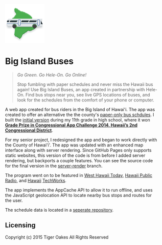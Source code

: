 ![](./icon/128.png)

# Big Island Buses
> *Go Green. Go Hele-On. Go Online!*
>
> Stop fumbling with paper schedules and never miss the Hawaii bus again! 
> Use Big Island Buses, an app created in partnership with Hele-On. 
> Find bus stops near you, see live GPS locations of buses, 
> and look for the schedules from the comfort of your phone or computer.

A web app created for bus riders in the Big Island of Hawai'i. 
The app was created to offer an alternative the the county's [paper-only bus schdules](http://www.heleonbus.org/schedules-and-maps).
I built the [initial version](https://github.com/NotWoods/big-island-buses/tree/app-challenge) during my 11th grade in high school,
where it won [**Grade Prize in Congressional App Challenge 2014, Hawaii’s 2nd Congressional District**](http://gabbard.house.gov/index.php/press-releases/339-rep-tulsi-gabbard-presents-congressional-awards-to-young-leaders-from-hawai-i-s-second-district).

For my senior project, I redesigned the app and began to work directly with the County of Hawai'i'. 
The app was updated with an enhanced map interface along with server rendering. Since GitHub Pages only supports static websites, 
this version of the code is from before I added server rendering, but backports a couple features. You can see the source code for the 
final version in the [server-render](https://github.com/NotWoods/big-island-buses/tree/server-render) branch.

The program went on to be featured in [West Hawaii Today](http://westhawaiitoday.com/news/local-news/hele-schedule-be-available-app), 
[Hawaii Public Radio](http://www.bytemarkscafe.org/2015/04/29/episode-348-sounding-rockets-apr-29-2015/), 
and [Hawaii](https://www.youtube.com/watch?v=MHPlJsosHDc) [TechWorks](https://www.youtube.com/watch?v=yl_3d7PSKMY).

The app implements the AppCache API to allow it to run offline, 
and uses the JavaScript geolocation API to locate nearby bus stops and routes for the user.

The schedule data is located in a [seperate repository](https://github.com/NotWoods/hawaii-gtfs).

## Licensing

Copyright (c) 2015 Tiger Oakes
All Rights Reserved

